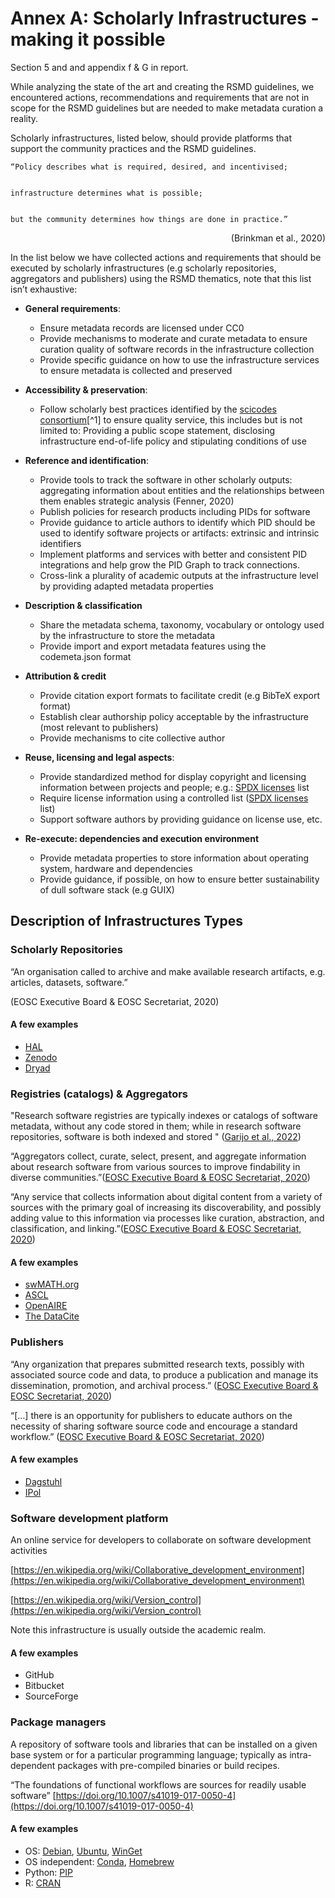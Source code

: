 # Annex A: Scholarly Infrastructures - making it possible


Section 5 and and appendix f & G in report.


While analyzing the state of the art and creating the RSMD guidelines, we encountered actions, recommendations and requirements that are not in scope for the RSMD guidelines but are needed to make metadata curation a reality. 

Scholarly infrastructures, listed below,  should provide platforms that support the community practices and the RSMD guidelines. 


    “Policy describes what is required, desired, and incentivised;


    infrastructure determines what is possible;


    but the community determines how things are done in practice.”

<p style="text-align: right">
(Brinkman et al., 2020)</p>


In the list below we have collected actions and requirements that should be executed by scholarly infrastructures (e.g scholarly repositories, aggregators and publishers) using the RSMD thematics, note that this list isn’t exhaustive: 



* **General requirements**:
    * Ensure metadata records are licensed under CC0
    * Provide mechanisms to moderate and curate metadata to ensure curation quality of software records in the infrastructure collection
    * Provide specific guidance on how to use the infrastructure services to ensure metadata is collected and preserved
* **Accessibility & preservation**:
    * Follow scholarly best practices identified by the [scicodes consortium](https://scicodes.net/)[^1] to ensure quality service, this includes but is not limited to: Providing a public scope statement, disclosing infrastructure end-of-life policy and stipulating conditions of use


* **Reference and identification**: 
    * Provide tools to track the software in other scholarly outputs: aggregating information about entities and the relationships between them enables strategic analysis (Fenner, 2020)
    * Publish policies for research products including PIDs for software
    * Provide guidance to article authors to identify which PID should be used to identify software projects or artifacts: extrinsic and intrinsic identifiers
    * Implement platforms and services with better and consistent PID integrations and help grow the PID Graph to track connections.
    * Cross-link a plurality of academic outputs at the infrastructure level by providing adapted metadata properties
* **Description & classification**
    * Share the metadata schema, taxonomy, vocabulary or ontology used by the infrastructure to store the metadata
    * Provide import and export metadata features using the codemeta.json format
* **Attribution & credit**
    * Provide citation export formats to facilitate credit (e.g BibTeX export format)
    * Establish clear authorship policy acceptable by the infrastructure (most relevant to publishers)
    * Provide mechanisms to cite collective author
* **Reuse, licensing and legal aspects**: 
    * Provide standardized method for display copyright and licensing information between projects and people; e.g.: [SPDX licenses](https://spdx.org/licenses/) list
    * Require license information using a controlled list ([SPDX licenses](https://spdx.org/licenses/) list)
    * Support software authors by providing guidance on license use, etc.
* **Re-execute: dependencies and execution environment**
    * Provide metadata properties to store information about operating system, hardware and dependencies
    * Provide guidance, if possible, on how to ensure better sustainability of dull software stack (e.g GUIX)


##  Description of Infrastructures Types


### Scholarly Repositories

“An organisation called to archive and make available research artifacts, e.g. articles, datasets, software.”

(EOSC Executive Board & EOSC Secretariat, 2020)

#### A few examples
* [HAL](https://hal.science/#)
* [Zenodo](https://about.zenodo.org/)
* [Dryad](https://datadryad.org/stash/about)


### Registries (catalogs) & Aggregators

"Research software registries are typically indexes or catalogs of software metadata, without any code stored in them; while in research software repositories, software is both indexed and stored " 
([Garijo et al., 2022](https://doi.org/10.7717/peerj-cs.1023))

“Aggregators collect, curate, select, present, and aggregate information about research software from various sources to improve findability in diverse communities.”([EOSC Executive Board & EOSC Secretariat, 2020](https://data.europa.eu/doi/10.2777/28598))

“Any service that collects information about digital content from a variety of sources with the primary goal of increasing its discoverability, and possibly adding value to this information via processes like curation, abstraction, and classification, and linking.”([EOSC Executive Board & EOSC Secretariat, 2020](https://data.europa.eu/doi/10.2777/28598))

#### A few examples

* [swMATH.org](https://zbmath.org/software/)
* [ASCL](https://ascl.net/)
* [OpenAIRE](https://www.openaire.eu/about)
* [The DataCite](https://datacite.org/)


### Publishers

“Any organization that prepares submitted research texts, possibly with associated source code and data, to produce a publication and manage its dissemination, promotion, and archival process.” ([EOSC Executive Board & EOSC Secretariat, 2020](https://data.europa.eu/doi/10.2777/28598))


“[…] there is an opportunity for publishers to educate authors on the necessity of sharing software source code and encourage a standard workflow.” ([EOSC Executive Board & EOSC Secretariat, 2020](https://data.europa.eu/doi/10.2777/28598))


#### A few examples
* [Dagstuhl](https://www.dagstuhl.de/publikationen/darts/)
* [IPol](https://www.ipol.im/meta/policy/)


### Software development platform

An online service for developers to collaborate on software development activities

[https://en.wikipedia.org/wiki/Collaborative_development_environment](https://en.wikipedia.org/wiki/Collaborative_development_environment)

[https://en.wikipedia.org/wiki/Version_control](https://en.wikipedia.org/wiki/Version_control)

Note this infrastructure is usually outside the academic realm.

#### A few examples
* GitHub
* Bitbucket
* SourceForge


### Package managers

A repository of software tools and libraries that can be installed on a given base system or for a particular programming language; typically as intra-dependent packages with pre-compiled binaries or build recipes.

“The foundations of functional workflows are sources for readily usable software” [https://doi.org/10.1007/s41019-017-0050-4](https://doi.org/10.1007/s41019-017-0050-4) 


#### A few examples
* OS: [Debian](https://www.debian.org/distrib/packages),  [Ubuntu](https://packages.ubuntu.com/), [WinGet](https://github.com/microsoft/winget-cli)
* OS independent: [Conda](https://docs.conda.io/en/latest/), [Homebrew](https://brew.sh/)
* Python: [PIP](https://pypi.org/)
* R: [CRAN](https://cran.r-project.org/)
